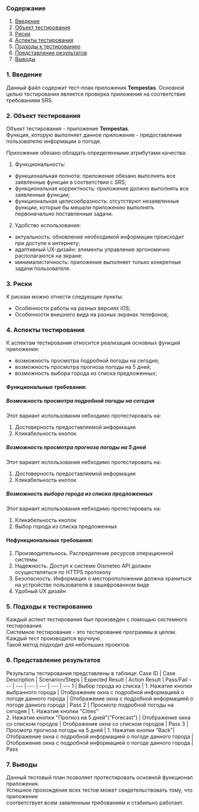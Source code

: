 ### Содержание
  1. [Введение](#1)
  2. [Объект тестирования](#2)
  3. [Риски](#3)
  4. [Аспекты тестирования](#4)<br>
  5. [Подходы к тестированию](#5)
  6. [Представление результатов](#6)
  7. [Выводы](#7)

<a name="1"></a>
### 1. Введение
  Данный файл содержит тест-план приложения **Tempestas**. Основной целью тестирования является
  проверка приложения на соответствие требованиям SRS.

<a name="2"></a>
### 2. Объект тестирования
Объект тестирования -  приложение **Tempestas**.  
Функция, которую выполняет данное приложение - предоставление пользователю информации о погоде. 

Приложение обязано обладать определенными атрибутами качества: 
   
1. Функциональность:
+ функциональная полнота: приложение обязано выполнять все заявленные функции в соответствии с SRS;
+ функциональная корректность: приложение должно выполнять все заявленные функции;
+ функциональная целесообразность: отсутствуют незаявленные функции, которые бы мешали приложению выполнять первоначально поставленные задачи.

2. Удобство использования:  
+ актуальность: обновление необходимой информации происходит при доступе к интернету;  
+ адаптивный UX-дизайн: элементы управления эргономично располагаются на экране;  
+ минималистичность: приложение выполняет только конкретные задачи пользователя.  

<a name="3"></a>
### 3. Риски
К рискам можно отнести следующие пункты:
* Особенности работы на разных версиях iOS;
* Особенности внешнего вида на разных экранах телефонов;

<a name="4"></a>
### 4. Аспекты тестирования
К аспектам тестирования относится реализация основных функций приложения:
* возможность просмотра подробной погоды на сегодня;
* возможность просмотра прогноза погоды на 5 дней;
* возможность выбора города из списка предложенных;

#### Функциональные требования:

##### Возможность просмотра подробной погоды на сегодня
Этот вариант использования небходимо протестировать на:
1. Достоверность предоставляемой информации
2. Кликабельность кнопок

##### Возможность просмотра прогноза погоды на 5 дней
Этот вариант использования небходимо протестировать на:
1. Достоверность предоставляемой информации
2. Кликабельность кнопок

##### Возможность выбора города из списка предложенных
Этот вариант использования небходимо протестировать на:
1. Кликабельность кнопок
2. Выбор города из списка предложенных

#### Нефункциональные требования:
1. Производительнось. Распределение ресурсов операционной системы
2. Надежность. Доступ к системе Gismeteo API должен осуществляться по HTTPS протоколу
3. Безопасность. Информация о местороположении должна храниться на устройстве пользователя в зашифрованном виде
4. Удобный UX дизайн  

<a name="5"></a>
### 5. Подходы к тестированию
Каждый аспект тестирования был произведен с помощью системного тестирования.  
Системное тестирование - это тестирование программы в целом.  
Каждый тест производится вручную.  
Такой метод подходит для небольших проектов.

<a name="6"></a>
### 6. Представление результатов
Результаты тестирования представлены в таблице:
Case ID | Case Description | Scenarion/Steps | Expected Result | Action Result | Pass/Fail
--- | --- | --- | --- | --- | ---
1 | Выбор города из списка | 1. Нажатие кнопки выбранного города | Отображение окна с подробной информацией о погоде данного города | Отображение окна с подробной информацией о погоде данного города | Pass
2 | Просмотр подробной погоды на сегодня | 1. Нажатие кнопки "Cities" <br> 2. Нажатие кнопки "Прогноз на 5 дней"("Forecast") | Отображение окна со списком городов | Отображение окна со списком городов | Pass
3 | Просмотр прогноза погоды на 5 дней | 1. Нажатие кнопки "Back"|  Отображение окна с подробной информацией о погоде данного города |  Отображение окна с подробной информацией о погоде данного города | Pass

<a name="7"></a>
### 7. Выводы
Данный тестовый план позволяет протестировать основной функционал приложения.  
Успешное прохождение всех тестов может свидетельствовать тому, что приложение  
соответствует всем заявленным требованиям и стабильно работает.
